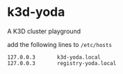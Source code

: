 # k3d-yoda
A K3D cluster playground

add the following lines to `/etc/hosts`
```
127.0.0.3       k3d-yoda.local
127.0.0.3       registry-yoda.local
```
